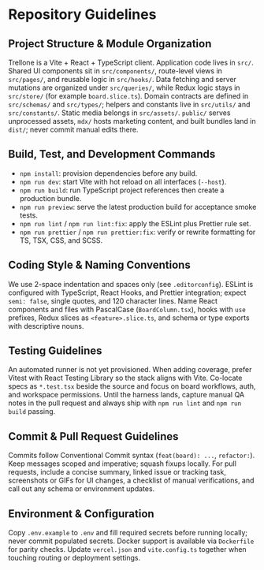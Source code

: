 ﻿# Repository Guidelines

## Project Structure & Module Organization
Trellone is a Vite + React + TypeScript client. Application code lives in `src/`. Shared UI components sit in `src/components/`, route-level views in `src/pages/`, and reusable logic in `src/hooks/`. Data fetching and server mutations are organized under `src/queries/`, while Redux logic stays in `src/store/` (for example `board.slice.ts`). Domain contracts are defined in `src/schemas/` and `src/types/`; helpers and constants live in `src/utils/` and `src/constants/`. Static media belongs in `src/assets/`. `public/` serves unprocessed assets, `mdx/` hosts marketing content, and built bundles land in `dist/`; never commit manual edits there.

## Build, Test, and Development Commands
- `npm install`: provision dependencies before any build.
- `npm run dev`: start Vite with hot reload on all interfaces (`--host`).
- `npm run build`: run TypeScript project references then create a production bundle.
- `npm run preview`: serve the latest production build for acceptance smoke tests.
- `npm run lint` / `npm run lint:fix`: apply the ESLint plus Prettier rule set.
- `npm run prettier` / `npm run prettier:fix`: verify or rewrite formatting for TS, TSX, CSS, and SCSS.

## Coding Style & Naming Conventions
We use 2-space indentation and spaces only (see `.editorconfig`). ESLint is configured with TypeScript, React Hooks, and Prettier integration; expect `semi: false`, single quotes, and 120 character lines. Name React components and files with PascalCase (`BoardColumn.tsx`), hooks with `use` prefixes, Redux slices as `<feature>.slice.ts`, and schema or type exports with descriptive nouns.

## Testing Guidelines
An automated runner is not yet provisioned. When adding coverage, prefer Vitest with React Testing Library so the stack aligns with Vite. Co-locate specs as `*.test.tsx` beside the source and focus on board workflows, auth, and workspace permissions. Until the harness lands, capture manual QA notes in the pull request and always ship with `npm run lint` and `npm run build` passing.

## Commit & Pull Request Guidelines
Commits follow Conventional Commit syntax (`feat(board): ...`, `refactor:`). Keep messages scoped and imperative; squash fixups locally. For pull requests, include a concise summary, linked issue or tracking task, screenshots or GIFs for UI changes, a checklist of manual verifications, and call out any schema or environment updates.

## Environment & Configuration
Copy `.env.example` to `.env` and fill required secrets before running locally; never commit populated secrets. Docker support is available via `Dockerfile` for parity checks. Update `vercel.json` and `vite.config.ts` together when touching routing or deployment settings.
